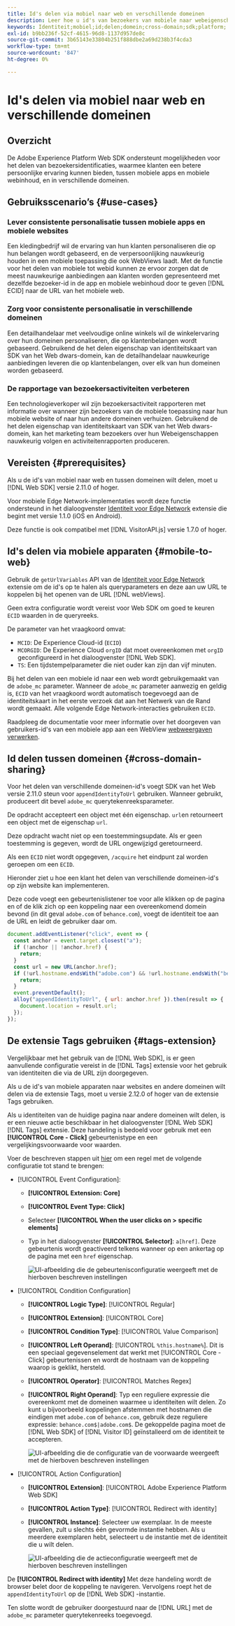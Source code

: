 ```yaml
---
title: Id's delen via mobiel naar web en verschillende domeinen
description: Leer hoe u id's van bezoekers van mobiele naar webeigenschappen en in verschillende domeinen kunt behouden
keywords: Identiteit;mobiel;id;delen;domein;cross-domain;sdk;platform;
exl-id: b9bb236f-52cf-4615-96d8-1137d957de8c
source-git-commit: 3b65143e33804b251f888dbe2a69d238b3f4cda3
workflow-type: tm+mt
source-wordcount: '847'
ht-degree: 0%

---
```


# Id&#39;s delen via mobiel naar web en verschillende domeinen

## Overzicht

De Adobe Experience Platform Web SDK ondersteunt mogelijkheden voor het delen van bezoekersidentificaties, waarmee klanten een betere persoonlijke ervaring kunnen bieden, tussen mobiele apps en mobiele webinhoud, en in verschillende domeinen.

## Gebruiksscenario’s {#use-cases}

### Lever consistente personalisatie tussen mobiele apps en mobiele websites

Een kledingbedrijf wil de ervaring van hun klanten personaliseren die op hun belangen wordt gebaseerd, en de verpersoonlijking nauwkeurig houden in een mobiele toepassing die ook WebViews laadt. Met de functie voor het delen van mobiele tot webid kunnen ze ervoor zorgen dat de meest nauwkeurige aanbiedingen aan klanten worden gepresenteerd met dezelfde bezoeker-id in de app en mobiele webinhoud door te geven [!DNL ECID] naar de URL van het mobiele web.

### Zorg voor consistente personalisatie in verschillende domeinen

Een detailhandelaar met veelvoudige online winkels wil de winkelervaring over hun domeinen personaliseren, die op klantenbelangen wordt gebaseerd. Gebruikend de het delen eigenschap van identiteitskaart van SDK van het Web dwars-domein, kan de detailhandelaar nauwkeurige aanbiedingen leveren die op klantenbelangen, over elk van hun domeinen worden gebaseerd.

### De rapportage van bezoekersactiviteiten verbeteren

Een technologieverkoper wil zijn bezoekersactiviteit rapporteren met informatie over wanneer zijn bezoekers van de mobiele toepassing naar hun mobiele website of naar hun andere domeinen verhuizen. Gebruikend de het delen eigenschap van identiteitskaart van SDK van het Web dwars-domein, kan het marketing team bezoekers over hun Webeigenschappen nauwkeurig volgen en activiteitenrapporten produceren.

## Vereisten {#prerequisites}

Als u de id&#39;s van mobiel naar web en tussen domeinen wilt delen, moet u [!DNL Web SDK] versie 2.11.0 of hoger.

Voor mobiele Edge Network-implementaties wordt deze functie ondersteund in het dialoogvenster [Identiteit voor Edge Network](https://aep-sdks.gitbook.io/docs/foundation-extensions/identity-for-edge-network) extensie die begint met versie 1.1.0 (iOS en Android).

Deze functie is ook compatibel met [!DNL VisitorAPI.js] versie 1.7.0 of hoger.

## Id&#39;s delen via mobiele apparaten {#mobile-to-web}

Gebruik de `getUrlVariables` API van de [Identiteit voor Edge Network](https://aep-sdks.gitbook.io/docs/foundation-extensions/identity-for-edge-network/api-reference#geturlvariables) extensie om de id&#39;s op te halen als queryparameters en deze aan uw URL te koppelen bij het openen van de URL [!DNL webViews].

Geen extra configuratie wordt vereist voor Web SDK om goed te keuren `ECID` waarden in de queryreeks.

De parameter van het vraagkoord omvat:

* `MCID`: De Experience Cloud-id (`ECID`)
* `MCORGID`: De Experience Cloud `orgID` dat moet overeenkomen met `orgID` geconfigureerd in het dialoogvenster [!DNL Web SDK].
* `TS`: Een tijdstempelparameter die niet ouder kan zijn dan vijf minuten.


Bij het delen van een mobiele id naar een web wordt gebruikgemaakt van de `adobe_mc` parameter. Wanneer de `adobe_mc` parameter aanwezig en geldig is, `ECID` van het vraagkoord wordt automatisch toegevoegd aan de identiteitskaart in het eerste verzoek dat aan het Netwerk van de Rand wordt gemaakt. Alle volgende Edge Network-interacties gebruiken `ECID`.

Raadpleeg de documentatie voor meer informatie over het doorgeven van gebruikers-id&#39;s van een mobiele app aan een WebView [webweergaven verwerken](https://experienceleague.adobe.com/docs/platform-learn/implement-mobile-sdk/app-implementation/web-views.html#implementation).

## Id delen tussen domeinen {#cross-domain-sharing}

Voor het delen van verschillende domeinen-id&#39;s voegt SDK van het Web versie 2.11.0 steun voor `appendIdentityToUrl` gebruiken. Wanneer gebruikt, produceert dit bevel `adobe_mc` querytekenreeksparameter.

De opdracht accepteert een object met één eigenschap. `url`en retourneert een object met de eigenschap `url`.

Deze opdracht wacht niet op een toestemmingsupdate. Als er geen toestemming is gegeven, wordt de URL ongewijzigd geretourneerd.

Als een `ECID` niet wordt opgegeven, `/acquire` het eindpunt zal worden geroepen om een `ECID`.

Hieronder ziet u hoe een klant het delen van verschillende domeinen-id&#39;s op zijn website kan implementeren.

Deze code voegt een gebeurtenislistener toe voor alle klikken op de pagina en of de klik zich op een koppeling naar een overeenkomend domein bevond (in dit geval `adobe.com` of `behance.com`), voegt de identiteit toe aan de URL en leidt de gebruiker daar om.

```js
document.addEventListener("click", event => {
  const anchor = event.target.closest("a");
  if (!anchor || !anchor.href) {
    return;
  }
  const url = new URL(anchor.href);
  if (!url.hostname.endsWith("adobe.com") && !url.hostname.endsWith("behance.com")) {
    return;
  }
  event.preventDefault();
  alloy("appendIdentityToUrl", { url: anchor.href }).then(result => {
    document.location = result.url;
  });
});
```

## De extensie Tags gebruiken {#tags-extension}

Vergelijkbaar met het gebruik van de [!DNL Web SDK], is er geen aanvullende configuratie vereist in de [!DNL Tags] extensie voor het gebruik van identiteiten die via de URL zijn doorgegeven.

Als u de id&#39;s van mobiele apparaten naar websites en andere domeinen wilt delen via de extensie Tags, moet u versie 2.12.0 of hoger van de extensie Tags gebruiken.

Als u identiteiten van de huidige pagina naar andere domeinen wilt delen, is er een nieuwe actie beschikbaar in het dialoogvenster [!DNL Web SDK] [!DNL Tags] extensie. Deze handeling is bedoeld voor gebruik met een **[!UICONTROL Core - Click]** gebeurtenistype en een vergelijkingsvoorwaarde voor waarden.

Voer de beschreven stappen uit [hier](../../tags/ui/managing-resources/rules.md) om een regel met de volgende configuratie tot stand te brengen:

* [!UICONTROL Event Configuration]:
   * **[!UICONTROL Extension: Core]**
   * **[!UICONTROL Event Type: Click]**
   * Selecteer **[!UICONTROL When the user clicks on > specific elements]**
   * Typ in het dialoogvenster **[!UICONTROL Selector]**: `a[href]`. Deze gebeurtenis wordt geactiveerd telkens wanneer op een ankertag op de pagina met een `href` eigenschap.

      ![UI-afbeelding die de gebeurtenisconfiguratie weergeeft met de hierboven beschreven instellingen](assets/id-sharing-event-configuration.png)

* [!UICONTROL Condition Configuration]
   * **[!UICONTROL Logic Type]**: [!UICONTROL Regular]
   * **[!UICONTROL Extension]**: [!UICONTROL Core]
   * **[!UICONTROL Condition Type]**: [!UICONTROL Value Comparison]
   * **[!UICONTROL Left Operand]**: [!UICONTROL `%this.hostname%`]. Dit is een speciaal gegevenselement dat werkt met [!UICONTROL Core - Click] gebeurtenissen en wordt de hostnaam van de koppeling waarop is geklikt, hersteld.
   * **[!UICONTROL Operator]**: [!UICONTROL Matches Regex]
   * **[!UICONTROL Right Operand]**: Typ een reguliere expressie die overeenkomt met de domeinen waarmee u identiteiten wilt delen. Zo kunt u bijvoorbeeld koppelingen afstemmen met hostnamen die eindigen met `adobe.com` of `behance.com`, gebruik deze reguliere expressie: `behance.com$|adobe.com$`. De gekoppelde pagina moet de [!DNL Web SDK] of [!DNL Visitor ID] geïnstalleerd om de identiteit te accepteren.

      ![UI-afbeelding die de configuratie van de voorwaarde weergeeft met de hierboven beschreven instellingen](assets/id-sharing-condition-configuration.png)

* [!UICONTROL Action Configuration]
   * **[!UICONTROL Extension]**: [!UICONTROL Adobe Experience Platform Web SDK]
   * **[!UICONTROL Action Type]**: [!UICONTROL Redirect with identity]
   * **[!UICONTROL Instance]**: Selecteer uw exemplaar. In de meeste gevallen, zult u slechts één gevormde instantie hebben. Als u meerdere exemplaren hebt, selecteert u de instantie met de identiteit die u wilt delen.

      ![UI-afbeelding die de actieconfiguratie weergeeft met de hierboven beschreven instellingen](assets/id-sharing-action-configuration.png)

De **[!UICONTROL Redirect with identity]** Met deze handeling wordt de browser belet door de koppeling te navigeren. Vervolgens roept het de `appendIdentityToUrl` op de [!DNL Web SDK] -instantie.

Ten slotte wordt de gebruiker doorgestuurd naar de [!DNL URL] met de `adobe_mc` parameter querytekenreeks toegevoegd.

